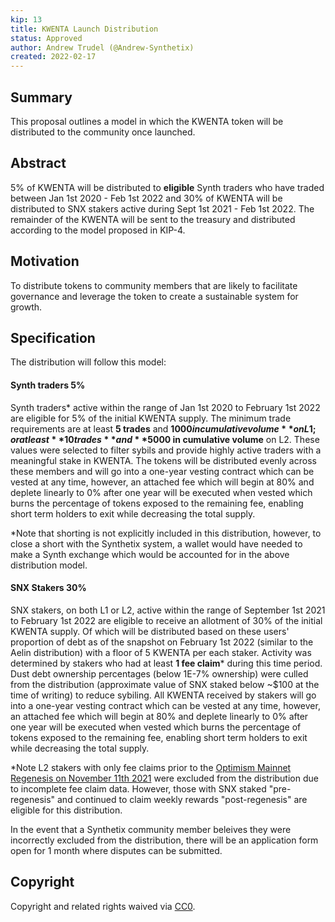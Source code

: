```yaml
---
kip: 13
title: KWENTA Launch Distribution 
status: Approved
author: Andrew Trudel (@Andrew-Synthetix)
created: 2022-02-17
---
```


## Summary

This proposal outlines a model in which the KWENTA token will be distributed to the community once launched. 

## Abstract

5% of KWENTA will be distributed to **eligible** Synth traders who have traded between Jan 1st 2020 - Feb 1st 2022 and 30% of KWENTA will be distributed to SNX stakers active during Sept 1st 2021 - Feb 1st 2022. The remainder of the KWENTA will be sent to the treasury and distributed according to the model proposed in KIP-4. 

## Motivation

To distribute tokens to community members that are likely to facilitate governance and leverage the token to create a sustainable system for growth. 

## Specification

The distribution will follow this model: 

#### Synth traders 5% 

Synth traders* active within the range of Jan 1st 2020 to February 1st 2022 are eligible for 5% of the initial KWENTA supply. The minimum trade requirements are at least **5 trades** and **$1000 in cumulative volume** on L1; or at least **10 trades** and **$5000 in cumulative volume** on L2. These values were selected to filter sybils and provide highly active traders with a meaningful stake in KWENTA. The tokens will be distributed evenly across these members and will go into a one-year vesting contract which can be vested at any time, however, an attached fee which will begin at 80% and deplete linearly to 0% after one year will be executed when vested which burns the percentage of tokens exposed to the remaining fee, enabling short term holders to exit while decreasing the total supply. 

*Note that shorting is not explicitly included in this distribution, however, to close a short with the Synthetix system, a wallet would have needed to make a Synth exchange which would be accounted for in the above distribution model. 


#### SNX Stakers 30% 


SNX stakers, on both L1 or L2, active within the range of September 1st 2021 to February 1st 2022 are eligible to receive an allotment of 30% of the initial KWENTA supply. Of which will be distributed based on these users' proportion of debt as of the snapshot on February 1st 2022 (similar to the Aelin distribution) with a floor of 5 KWENTA per each staker. Activity was determined by stakers who had at least **1 fee claim*** during this time period. Dust debt ownership percentages (below 1E-7% ownership) were culled from the distribution (approximate value of SNX staked below ~$100 at the time of writing) to reduce sybiling. All KWENTA received by stakers will go into a one-year vesting contract which can be vested at any time, however, an attached fee which will begin at 80% and deplete linearly to 0% after one year will be executed when vested which burns the percentage of tokens exposed to the remaining fee, enabling short term holders to exit while decreasing the total supply. 

*Note L2 stakers with only fee claims prior to the [Optimism Mainnet Regenesis on November 11th 2021](https://twitter.com/optimismPBC/status/1451339513964359682?s=20&t=KxKrgJ6GSyUHcAqynpYJpQ) were excluded from the distribution due to incomplete fee claim data. However, those with SNX staked "pre-regenesis" and continued to claim weekly rewards "post-regenesis" are eligible for this distribution.

In the event that a Synthetix community member beleives they were incorrectly excluded from the distribution, there will be an application form open for 1 month where disputes can be submitted. 

## Copyright

Copyright and related rights waived via [CC0](https://creativecommons.org/publicdomain/zero/1.0/).
